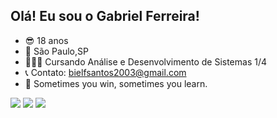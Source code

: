 ##  Olá! Eu sou o Gabriel Ferreira!

- 😎 18 anos
- 📍 São Paulo,SP
- 👨🏽‍💻 Cursando Análise e Desenvolvimento de Sistemas 1/4
- 📞 Contato: bielfsantos2003@gmail.com
- 💢 Sometimes you win, sometimes you learn.


<div> 
  <a href="https://www.instagram.com/bielfsant/" target="_blank"><img src="https://img.shields.io/badge/-Instagram-%23E4405F?style=for-the-badge&logo=instagram&logoColor=white" target="_blank"></a>
 	<a href = "mailto:bielfsantos2003@gmail.com"><img src="https://img.shields.io/badge/-Gmail-%23333?style=for-the-badge&logo=gmail&logoColor=white" target="_blank"></a>
  <a href="https://www.linkedin.com/in/gabriel-ferreira/" target="_blank"><img src="https://img.shields.io/badge/-LinkedIn-%230077B5?style=for-the-badge&logo=linkedin&logoColor=white" target="_blank"></a> 
 
</div>
